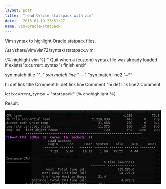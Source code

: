 ```yaml
---
layout: post
title:  "read Oracle statspack with vim"
date:   2015-01-19 23:51:27
name: vim-oracle-statpack
---
```


Vim syntax to highlight Oracle statpack files.

/usr/share/vim/vim72/syntax/statspack.vim:

{% highlight vim %}
" Quit when a (custom) syntax file was already loaded
if exists("b:current_syntax")
  finish
endif

syn match       title           "^
                                  .*"
syn match       line            "---*"
"syn match      line2           "\~*"

hi def link title Comment
hi def link line Comment
"hi def link line2 Comment

let b:current_syntax = "statspack"
{% endhighlight %}

Result:

![vim statpack syntax screenshot](/pub/vim-statpack.png)
